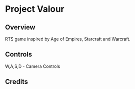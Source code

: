 # Project Valour
 
## Overview
RTS game inspired by Age of Empires, Starcraft and Warcraft. 

## Controls
W,A,S,D - Camera Controls

## Credits
